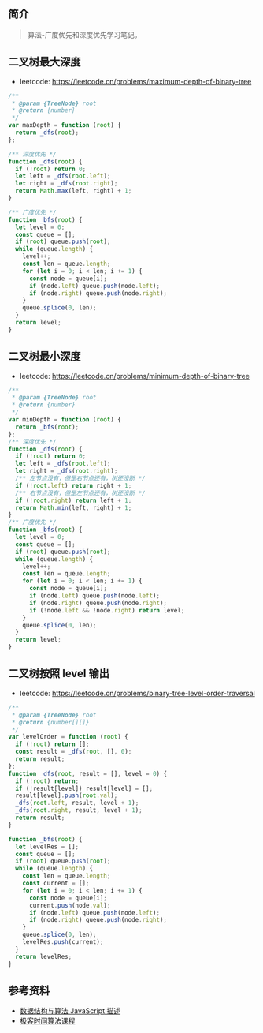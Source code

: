 ## 简介

> 算法-广度优先和深度优先学习笔记。

## 二叉树最大深度

- leetcode: https://leetcode.cn/problems/maximum-depth-of-binary-tree

```js
/**
 * @param {TreeNode} root
 * @return {number}
 */
var maxDepth = function (root) {
  return _dfs(root);
};

/** 深度优先 */
function _dfs(root) {
  if (!root) return 0;
  let left = _dfs(root.left);
  let right = _dfs(root.right);
  return Math.max(left, right) + 1;
}

/** 广度优先 */
function _bfs(root) {
  let level = 0;
  const queue = [];
  if (root) queue.push(root);
  while (queue.length) {
    level++;
    const len = queue.length;
    for (let i = 0; i < len; i += 1) {
      const node = queue[i];
      if (node.left) queue.push(node.left);
      if (node.right) queue.push(node.right);
    }
    queue.splice(0, len);
  }
  return level;
}
```

## 二叉树最小深度

- leetcode: https://leetcode.cn/problems/minimum-depth-of-binary-tree

```js
/**
 * @param {TreeNode} root
 * @return {number}
 */
var minDepth = function (root) {
  return _bfs(root);
};
/** 深度优先 */
function _dfs(root) {
  if (!root) return 0;
  let left = _dfs(root.left);
  let right = _dfs(root.right);
  /** 左节点没有，但是右节点还有，树还没断 */
  if (!root.left) return right + 1;
  /** 右节点没有，但是左节点还有，树还没断 */
  if (!root.right) return left + 1;
  return Math.min(left, right) + 1;
}
/** 广度优先 */
function _bfs(root) {
  let level = 0;
  const queue = [];
  if (root) queue.push(root);
  while (queue.length) {
    level++;
    const len = queue.length;
    for (let i = 0; i < len; i += 1) {
      const node = queue[i];
      if (node.left) queue.push(node.left);
      if (node.right) queue.push(node.right);
      if (!node.left && !node.right) return level;
    }
    queue.splice(0, len);
  }
  return level;
}
```

## 二叉树按照 level 输出

- leetcode: https://leetcode.cn/problems/binary-tree-level-order-traversal

```js
/**
 * @param {TreeNode} root
 * @return {number[][]}
 */
var levelOrder = function (root) {
  if (!root) return [];
  const result = _dfs(root, [], 0);
  return result;
};
function _dfs(root, result = [], level = 0) {
  if (!root) return;
  if (!result[level]) result[level] = [];
  result[level].push(root.val);
  _dfs(root.left, result, level + 1);
  _dfs(root.right, result, level + 1);
  return result;
}

function _bfs(root) {
  let levelRes = [];
  const queue = [];
  if (root) queue.push(root);
  while (queue.length) {
    const len = queue.length;
    const current = [];
    for (let i = 0; i < len; i += 1) {
      const node = queue[i];
      current.push(node.val);
      if (node.left) queue.push(node.left);
      if (node.right) queue.push(node.right);
    }
    queue.splice(0, len);
    levelRes.push(current);
  }
  return levelRes;
}
```

## 参考资料

- [数据结构与算法 JavaScript 描述](https://book.douban.com/subject/25945449/)
- [极客时间算法课程](https://time.geekbang.org/course/intro/100019701)
